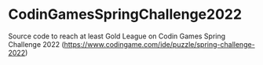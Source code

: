 # CodinGamesSpringChallenge2022
Source code to reach at least Gold League on Codin Games Spring Challenge 2022 (https://www.codingame.com/ide/puzzle/spring-challenge-2022)
